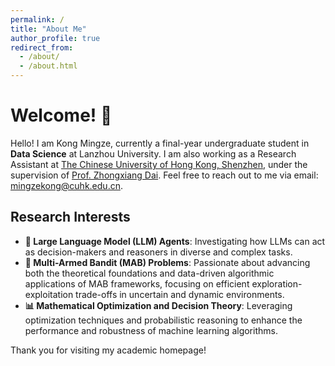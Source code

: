 ```yaml
---
permalink: /
title: "About Me"
author_profile: true
redirect_from: 
  - /about/
  - /about.html
---
```


# Welcome! 👋

Hello! I am Kong Mingze, currently a final-year undergraduate student in **Data Science** at Lanzhou University. I am also working as a Research Assistant at [The Chinese University of Hong Kong, Shenzhen](https://cuhk.edu.cn/en), under the supervision of [Prof. Zhongxiang Dai](https://daizhongxiang.github.io/). Feel free to reach out to me via email: [mingzekong@cuhk.edu.cn](mailto:mingzekong@cuhk.edu.cn).

## Research Interests
- **🤖 Large Language Model (LLM) Agents**: Investigating how LLMs can act as decision-makers and reasoners in diverse and complex tasks.
- **🎰 Multi-Armed Bandit (MAB) Problems**: Passionate about advancing both the theoretical foundations and data-driven algorithmic applications of MAB frameworks, focusing on efficient exploration-exploitation trade-offs in uncertain and dynamic environments.
- **📊 Mathematical Optimization and Decision Theory**: Leveraging optimization techniques and probabilistic reasoning to enhance the performance and robustness of machine learning algorithms.

Thank you for visiting my academic homepage! 
